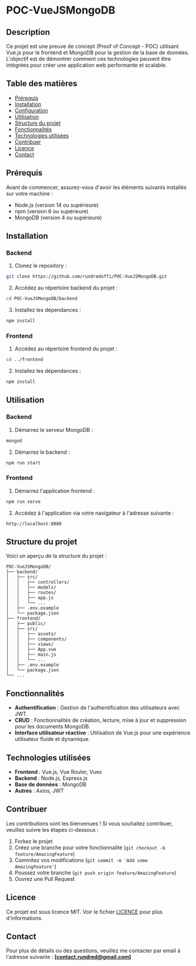 # POC-VueJSMongoDB

## Description

Ce projet est une preuve de concept (Proof of Concept - POC) utilisant Vue.js pour le frontend et MongoDB pour la gestion de la base de données. L'objectif est de démontrer comment ces technologies peuvent être intégrées pour créer une application web performante et scalable.

## Table des matières

- [Prérequis](#prérequis)
- [Installation](#installation)
- [Configuration](#configuration)
- [Utilisation](#utilisation)
- [Structure du projet](#structure-du-projet)
- [Fonctionnalités](#fonctionnalités)
- [Technologies utilisées](#technologies-utilisées)
- [Contribuer](#contribuer)
- [Licence](#licence)
- [Contact](#contact)

## Prérequis

Avant de commencer, assurez-vous d'avoir les éléments suivants installés sur votre machine :

- Node.js (version 14 ou supérieure)
- npm (version 6 ou supérieure)
- MongoDB (version 4 ou supérieure)

## Installation

### Backend

1. Clonez le repository :

```bash
git clone https://github.com/rundredoffi/POC-VueJSMongoDB.git
```

2. Accédez au répertoire backend du projet :

```bash
cd POC-VueJSMongoDB/backend
```

3. Installez les dépendances :

```bash
npm install
```

### Frontend

1. Accédez au répertoire frontend du projet :

```bash
cd ../frontend
```

2. Installez les dépendances :

```bash
npm install
```

## Utilisation

### Backend

1. Démarrez le serveur MongoDB :

```bash
mongod
```

2. Démarrez le backend :

```bash
npm run start
```

### Frontend

1. Démarrez l'application frontend :

```bash
npm run serve
```

2. Accédez à l'application via votre navigateur à l'adresse suivante :

```
http://localhost:8080
```

## Structure du projet

Voici un aperçu de la structure du projet :

```
POC-VueJSMongoDB/
├── backend/
│   ├── src/
│   │   ├── controllers/
│   │   ├── models/
│   │   ├── routes/
│   │   ├── app.js
│   │   └── ...
│   ├── .env.example
│   └── package.json
├── frontend/
│   ├── public/
│   ├── src/
│   │   ├── assets/
│   │   ├── components/
│   │   ├── views/
│   │   ├── App.vue
│   │   ├── main.js
│   │   └── ...
│   ├── .env.example
│   └── package.json
└── ...
```

## Fonctionnalités

- **Authentification** : Gestion de l'authentification des utilisateurs avec JWT.
- **CRUD** : Fonctionnalités de création, lecture, mise à jour et suppression pour les documents MongoDB.
- **Interface utilisateur réactive** : Utilisation de Vue.js pour une expérience utilisateur fluide et dynamique.

## Technologies utilisées

- **Frontend** : Vue.js, Vue Router, Vuex
- **Backend** : Node.js, Express.js
- **Base de données** : MongoDB
- **Autres** : Axios, JWT

## Contribuer

Les contributions sont les bienvenues ! Si vous souhaitez contribuer, veuillez suivre les étapes ci-dessous :

1. Forkez le projet
2. Créez une branche pour votre fonctionnalité (`git checkout -b feature/AmazingFeature`)
3. Commitez vos modifications (`git commit -m 'Add some AmazingFeature'`)
4. Poussez votre branche (`git push origin feature/AmazingFeature`)
5. Ouvrez une Pull Request

## Licence

Ce projet est sous licence MIT. Voir le fichier [LICENCE](./LICENSE) pour plus d'informations.

## Contact

Pour plus de détails ou des questions, veuillez me contacter par email à l'adresse suivante : **[contact.rundred@gmail.com]**